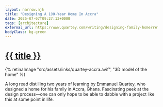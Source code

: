 ```yaml
---
layout: narrow.njk
title: "Designing A 100-Year Home In Accra"
date: 2025-07-07T09:27:13+0000
tags: [architecture]
external_url: https://www.quartey.com/writing/designing-family-home?ref=daniel.pizza
bodyClass: bg-green
---
```


<h1><a href="{{ external_url }}">{{ title }}</a></h1>

{% retinaImage "src/assets/links/quartey-accra.avif", "3D model of the home" %}

A long read distilling two years of learning by [Emmanuel Quartey](https://twitter.com/equartey?ref=daniel.pizza "Emmanuel Quartey on Twitter"), who designed a home for his family in Accra, Ghana. Fascinating peek at the design process—one can only hope to be able to dabble with a project like this at some point in life.
